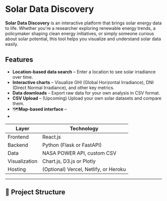 # Solar Data Discovery

**Solar Data Discovery** is an interactive platform that brings solar energy data to life. Whether you're a researcher exploring renewable energy trends, a policymaker shaping clean energy initiatives, or simply someone curious about solar potential, this tool helps you visualize and understand solar data easily.

## Features

- **Location-based data search** – Enter a location to see solar irradiance over time.
- **Interactive charts** – Visualize GHI (Global Horizontal Irradiance), DNI (Direct Normal Irradiance), and other key metrics.
- **Data downloads** – Export raw data for your own analysis in CSV format.
- **CSV Upload** – (Upcoming) Upload your own solar datasets and compare them.
- 🗺**Map-based interface** –
- 


| Layer       | Technology        |
|-------------|-------------------|
| Frontend    | React.js          |
| Backend     | Python (Flask or FastAPI) |
| Data        | NASA POWER API, custom CSV |
| Visualization | Chart.js, D3.js or Plotly |
| Hosting     | (Optional) Vercel, Netlify, or Heroku |

---

## 📂 Project Structure
